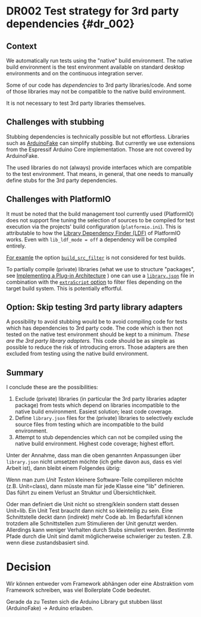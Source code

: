 DR002 Test strategy for 3rd party dependencies {#dr_002}
==============================================

Context
-------

We automatically run tests using the "native" build environment.
The native build environment is the test environment available on standard desktop environments 
and on the continuous integration server.

Some of our code has *dependencies* to 3rd party libraries/code.
And some of those libraries may not be compatible to the native build environment.

It is not necessary to test 3rd party libraries themselves.

Challenges with stubbing
------------------------

Stubbing dependencies is technically possible but not effortless.
Libraries such as [ArduinoFake][] can simplify stubbing.
But currently we use extensions from the Espressif Arduino Core implementation.
Those are not covered by ArduinoFake.

The used libraries do not (always) provide interfaces which are compatible to the test environment.
That means, in general, that one needs to manually define stubs for the 3rd party dependencies.

[ArduinoFake]: https://github.com/FabioBatSilva/ArduinoFake/ "a simple mocking framework for Arduino"

Challenges with PlatformIO
--------------------------

It must be noted that the build management tool currently used (PlatformIO) does not 
support fine tuning the selection of sources to be compiled for test execution via the projects'
build configuration (`platformio.ini`).
This is attributable to how the [Library Dependency Finder (LDF)](https://docs.platformio.org/en/latest/librarymanager/ldf.html) of PlatformIO works.
Even with `lib_ldf_mode = off` a dependency will be compiled entirely.

[For examle](https://github.com/Task-Tracker-Systems/.github/wiki/Meeting-notes-2023%E2%80%9012%E2%80%9019#task-tracker-device) the option [`build_src_filter`](https://docs.platformio.org/en/latest/projectconf/sections/env/options/build/build_src_filter.html#build-src-filter) is not considered for test builds.

To partially compile (private) libraries (what we use to structure "packages", see 
[Implementing a Plug-in Architecture](<\ref plugin_architecture> "Implementing a Plug-in Architecture")
) one can use a [`library.json`][JSON] file in combination with the [`extraScript` option](https://docs.platformio.org/en/latest/manifests/library-json/fields/build/extrascript.html) to filter files depending on the target build system.
This is potentially effortful.

[JSON]: https://docs.platformio.org/en/latest/manifests/library-json/index.html "PlatformIO documentation of manifest file"

Option: Skip testing 3rd party library adapters
-----------------------------------------------

A possibility to avoid stubbing would be to avoid compiling code for tests which has dependencies to 3rd party code.
The code which is then not tested on the native test environment should be kept to a minimum.
*These are the 3rd party library adapters.*
This code should be as simple as possible to reduce the risk of introducing errors.
Those adapters are then excluded from testing using the native build environment.

Summary
-------

I conclude these are the possibilities:

1. Exclude (private) libraries (in particular the 3rd party libraries adapter package) from tests which depend on libraries incompatible to the native build environment. Easiest solution; least code coverage.
2. Define `library.json` files for the (private) libraries to selectively exclude source files from testing which are incompatible to the build environment.
3. Attempt to stub dependencies which can not be compiled using the native build environment. Highest code coverage; highest effort.

Unter der Annahme, dass man die oben genannten Anpassungen über `library.json` nicht umsetzen möchte (ich gehe davon aus, dass es viel Arbeit ist), dann bleibt einem Folgendes übrig:

Wenn man zum *Unit Testen* kleinere Software-Teile compilieren möchte (z.B. Unit=class), dann müsste man für jede Klasse eine "lib" definieren. Das führt zu einem Verlust an Struktur und Übersichtlichkeit.

Oder man definiert die Unit nicht so streng/klein sondern statt dessen Unit=lib. Ein Unit Test braucht dann nicht so kleinteilig zu sein. Eine Schnittstelle deckt dann (indirekt) mehr Code ab. Im Bedarfsfall können trotzdem alle Schnittstellen zum Stimulieren der Unit genutzt werden. Allerdings kann weniger Verhalten durch Stubs simuliert werden. Bestimmte Pfade durch die Unit sind damit möglicherweise schwieriger zu testen. Z.B. wenn diese zustandsbasiert sind.

Decision
========

Wir können entweder vom Framework abhängen oder eine Abstraktion vom Framework schreiben, was viel Boilerplate Code bedeutet.

Gerade da zu Testen sich die Arduino Library gut stubben lässt (ArduinoFake) -> Arduino erlauben.